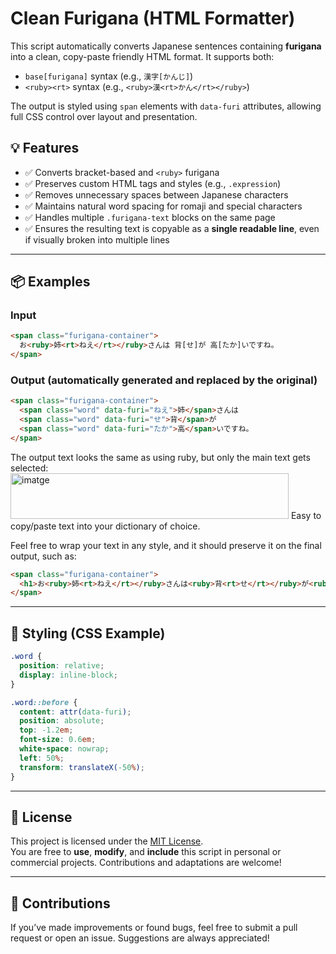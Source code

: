 # Clean Furigana (HTML Formatter)

This script automatically converts Japanese sentences containing **furigana** into a clean, copy-paste friendly HTML format. It supports both:

- `base[furigana]` syntax (e.g., `漢字[かんじ]`)
- `<ruby><rt>` syntax (e.g., `<ruby>漢<rt>かん</rt></ruby>`)

The output is styled using `span` elements with `data-furi` attributes, allowing full CSS control over layout and presentation.

## 💡 Features

- ✅ Converts bracket-based and `<ruby>` furigana
- ✅ Preserves custom HTML tags and styles (e.g., `.expression`)
- ✅ Removes unnecessary spaces between Japanese characters
- ✅ Maintains natural word spacing for romaji and special characters
- ✅ Handles multiple `.furigana-text` blocks on the same page
- ✅ Ensures the resulting text is copyable as a **single readable line**, even if visually broken into multiple lines

---

## 📦 Examples

### Input

```html
<span class="furigana-container">
  お<ruby>姉<rt>ねえ</rt></ruby>さんは 背[せ]が 高[たか]いですね。
</span>
```

### Output (automatically generated and replaced by the original)

```html
<span class="furigana-container">
  <span class="word" data-furi="ねえ">姉</span>さんは
  <span class="word" data-furi="せ">背</span>が
  <span class="word" data-furi="たか">高</span>いですね。
</span>
```

The output text looks the same as using ruby, but only the main text gets selected:
<img width="445" height="73" alt="imatge" src="https://github.com/user-attachments/assets/d8c2f28a-2730-4f39-b494-059a00e80a26" />
Easy to copy/paste text into your dictionary of choice.

Feel free to wrap your text in any style, and it should preserve it on the final output, such as:

```html
<span class="furigana-container">
  <h1>お<ruby>姉<rt>ねえ</rt></ruby>さんは<ruby>背<rt>せ</rt></ruby>が<ruby>高<rt>たか</rt></ruby>いですね。</a1>
</span>
```

---

## 🎨 Styling (CSS Example)

```css
.word {
  position: relative;
  display: inline-block;
}

.word::before {
  content: attr(data-furi);
  position: absolute;
  top: -1.2em;
  font-size: 0.6em;
  white-space: nowrap;
  left: 50%;
  transform: translateX(-50%);
}
```

---

## 📜 License

This project is licensed under the [MIT License](TBA).  
You are free to **use**, **modify**, and **include** this script in personal or commercial projects. Contributions and adaptations are welcome!

---

## 🤝 Contributions

If you’ve made improvements or found bugs, feel free to submit a pull request or open an issue. Suggestions are always appreciated!
